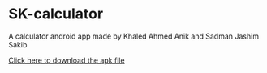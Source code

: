# SK-calculator
A calculator android app made by Khaled Ahmed Anik and Sadman Jashim Sakib

[Click here to download the apk file](/SK-Calculator.apk)
